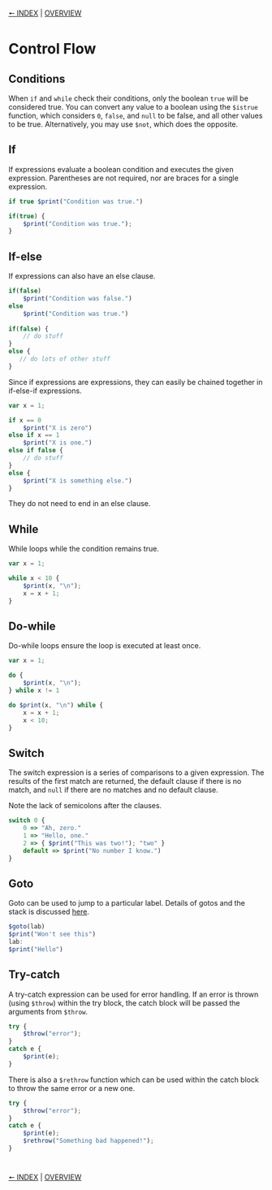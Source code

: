[🠔 INDEX](index.md) | [OVERVIEW](overview.md)
#

# Control Flow

## Conditions

When `if` and `while` check their conditions, only the boolean `true` will be considered true. You can convert any value to a boolean using the `$istrue` function, which considers `0`, `false`, and `null` to be false, and all other values to be true. Alternatively, you may use `$not`, which does the opposite.

## If

If expressions evaluate a boolean condition and executes the given expression. Parentheses are not required, nor are braces for a single expression.

```js
if true $print("Condition was true.")

if(true) {
    $print("Condition was true.");
}
```

## If-else

If expressions can also have an else clause.

```js
if(false)
    $print("Condition was false.")
else
    $print("Condition was true.")
 
if(false) {
    // do stuff
}
else {
   // do lots of other stuff
}
```

Since if expressions are expressions, they can easily be chained together in if-else-if expressions.

```js
var x = 1;

if x == 0
    $print("X is zero")
else if x == 1
    $print("X is one.")
else if false {
    // do stuff
}
else {
    $print("X is something else.")
} 
```

They do not need to end in an else clause.


## While

While loops while the condition remains true.

```js
var x = 1;

while x < 10 {
    $print(x, "\n");
    x = x + 1; 
}
```

## Do-while

Do-while loops ensure the loop is executed at least once.

```js
var x = 1;

do {
    $print(x, "\n");
} while x != 1

do $print(x, "\n") while {
    x = x + 1;
    x < 10;
}
```

## Switch

The switch expression is a series of comparisons to a given expression. The results of the first match are returned, the default clause if there is no match, and `null` if there are no matches and no default clause.

Note the lack of semicolons after the clauses.

```js
switch 0 {
    0 => "Ah, zero."
    1 => "Hello, one."
    2 => { $print("This was two!"); "two" }
    default => $print("No number I know.")
}
```

## Goto

Goto can be used to jump to a particular label. Details of gotos and the stack is discussed [here](http://nekovm.org/specs#labels_and_gotos).

```js
$goto(lab)
$print("Won't see this")
lab:
$print("Hello")
```

## Try-catch

A try-catch expression can be used for error handling. If an error is thrown (using `$throw`) within the try block, the catch block will be passed the arguments from `$throw`.

```js
try {
    $throw("error");
}
catch e {
    $print(e);
}
```

There is also a `$rethrow` function which can be used within the catch block to throw the same error or a new one.

```js
try {
    $throw("error");
}
catch e {
    $print(e);
    $rethrow("Something bad happened!");
}
```

#
[🠔 INDEX](index.md) | [OVERVIEW](overview.md)